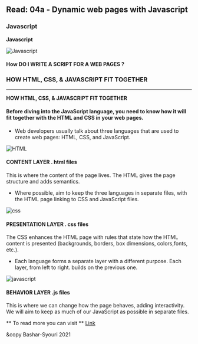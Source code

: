 ## Read: 04a - Dynamic web pages with Javascript 


### Javascript

**Javascript**


![Javascript](https://cdn.neow.in/news/images/uploaded/2018/12/1544525547_javascript_jquery_story.jpg)

#### How DO I WRITE A SCRIPT FOR A WEB PAGES ? 



### HOW HTML, CSS, & JAVASCRIPT FIT TOGETHER


--------------------------------

**HOW HTML, CSS, & JAVASCRIPT FIT TOGETHER**

#### Before diving into the JavaScript language, you need to know how it will fit together with the HTML and CSS in your web pages.

- Web developers usually talk about three languages that are used to create web pages: HTML, CSS, and JavaScript. 

![HTML](https://cdn.mos.cms.futurecdn.net/hFm4iWXhbw4c4rdcMH8tUD.jpg)

#### CONTENT LAYER . html files

This is where the content of the page lives. The HTML gives the page structure and adds semantics. 

- Where possible,  aim to keep the three languages in separate files, with the HTML page linking to CSS and JavaScript files.

![css](https://kariselovuo.pro/ksprov1/wp-content/uploads/2018/02/css-logo.png)

#### PRESENTATION LAYER . css files 

The CSS enhances the HTML page with rules that state how the HTML content is presented (backgrounds, borders, box dimensions, colors,fonts, etc.).


- Each language forms a separate layer with a different purpose. 
Each layer, from left to right. builds on the previous one. 

![javascript](https://4.bp.blogspot.com/-lcPNcYiA7XQ/XD-eVaDwEJI/AAAAAAAAMC8/hhSFyBr9gGkmiPMlZcGcgcrBCTzGzVjWgCLcBGAs/s1600/%25D9%2584%25D8%25BA%25D8%25A9%2B%25D8%25AC%25D8%25A7%25D9%2581%25D8%25A7%2B%25D8%25B3%25D9%2583%25D8%25B1%25D9%258A%25D8%25A8%25D8%25AA%2BJavaScript.jpg)

#### BEHAVIOR LAYER .js files

This is where we can change how the page behaves, adding interactivity. We will aim to keep as much of our JavaScript as possible in separate files.


** To read more you can visit  ** [Link](https://slack-files.com/files-pri-safe/TNGRRLUMA-F01TTSXQT5M/javascript_and_jquery_interactive_jon_du.pdf?c=1618423692-21b29523d81fd117)

&copy Bashar-Syouri 2021
